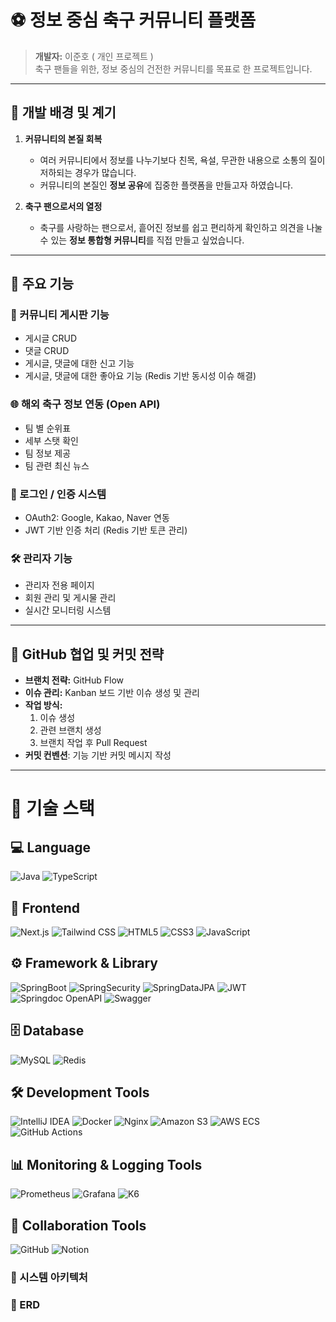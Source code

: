 # ⚽ 정보 중심 축구 커뮤니티 플랫폼

> **개발자:** 이준호 ( 개인 프로젝트 )  
> 축구 팬들을 위한, 정보 중심의 건전한 커뮤니티를 목표로 한 프로젝트입니다.

---

## 🧭 개발 배경 및 계기

1. **커뮤니티의 본질 회복**
    - 여러 커뮤니티에서 정보를 나누기보다 친목, 욕설, 무관한 내용으로 소통의 질이 저하되는 경우가 많습니다.
    - 커뮤니티의 본질인 **정보 공유**에 집중한 플랫폼을 만들고자 하였습니다.

2. **축구 팬으로서의 열정**
    - 축구를 사랑하는 팬으로서, 흩어진 정보를 쉽고 편리하게 확인하고 의견을 나눌 수 있는 **정보 통합형 커뮤니티**를 직접 만들고 싶었습니다.

---

## 🧩 주요 기능

### 📌 커뮤니티 게시판 기능
- 게시글 CRUD
- 댓글 CRUD
- 게시글, 댓글에 대한 신고 기능
- 게시글, 댓글에 대한 좋아요 기능 (Redis 기반 동시성 이슈 해결)

### 🌐 해외 축구 정보 연동 (Open API)
- 팀 별 순위표
- 세부 스탯 확인
- 팀 정보 제공
- 팀 관련 최신 뉴스

### 🔐 로그인 / 인증 시스템
- OAuth2: Google, Kakao, Naver 연동
- JWT 기반 인증 처리 (Redis 기반 토큰 관리)

### 🛠 관리자 기능
- 관리자 전용 페이지
- 회원 관리 및 게시물 관리
- 실시간 모니터링 시스템
---

## 🌱 GitHub 협업 및 커밋 전략

- **브랜치 전략:** GitHub Flow
- **이슈 관리:** Kanban 보드 기반 이슈 생성 및 관리
- **작업 방식:**
    1. 이슈 생성
    2. 관련 브랜치 생성
    3. 브랜치 작업 후 Pull Request
- **커밋 컨벤션**: 기능 기반 커밋 메시지 작성

---

# 🧱 기술 스택

## 💻 Language
![Java](https://img.shields.io/badge/Java-007396?style=for-the-badge&logo=openjdk&logoColor=white)
![TypeScript](https://img.shields.io/badge/TypeScript-3178C6?style=for-the-badge&logo=typescript&logoColor=white)

## 🎨 Frontend
![Next.js](https://img.shields.io/badge/Next.js-000000?style=for-the-badge&logo=nextdotjs&logoColor=white)
![Tailwind CSS](https://img.shields.io/badge/Tailwind_CSS-38B2AC?style=for-the-badge&logo=tailwind-css&logoColor=white)
![HTML5](https://img.shields.io/badge/HTML5-E34F26?style=for-the-badge&logo=html5&logoColor=white)
![CSS3](https://img.shields.io/badge/CSS3-1572B6?style=for-the-badge&logo=css3&logoColor=white)
![JavaScript](https://img.shields.io/badge/JavaScript-F7DF1E?style=for-the-badge&logo=javascript&logoColor=white)

## ⚙ Framework & Library
![SpringBoot](https://img.shields.io/badge/SpringBoot-6DB33F?style=for-the-badge&logo=springboot&logoColor=white)
![SpringSecurity](https://img.shields.io/badge/SpringSecurity-6DB33F?style=for-the-badge&logo=springsecurity&logoColor=white)
![SpringDataJPA](https://img.shields.io/badge/SpringDataJPA-6DB33F?style=for-the-badge&logo=hibernate&logoColor=white)
![JWT](https://img.shields.io/badge/JWT-000000?style=for-the-badge&logo=jsonwebtokens&logoColor=white)
![Springdoc OpenAPI](https://img.shields.io/badge/Springdoc%20OpenAPI-68B5F4?style=for-the-badge&logo=swagger&logoColor=white)
![Swagger](https://img.shields.io/badge/Swagger-85EA2D?style=for-the-badge&logo=swagger&logoColor=white)

## 🗄 Database
![MySQL](https://img.shields.io/badge/MySQL-4479A1?style=for-the-badge&logo=mysql&logoColor=white)
![Redis](https://img.shields.io/badge/Redis-DC382D?style=for-the-badge&logo=redis&logoColor=white)

## 🛠 Development Tools
![IntelliJ IDEA](https://img.shields.io/badge/IntelliJIDEA-000000?style=for-the-badge&logo=intellijidea&logoColor=white)
![Docker](https://img.shields.io/badge/Docker-2496ED?style=for-the-badge&logo=docker&logoColor=white)
![Nginx](https://img.shields.io/badge/Nginx-009639?style=for-the-badge&logo=nginx&logoColor=white)
![Amazon S3](https://img.shields.io/badge/AmazonS3-569A31?style=for-the-badge&logo=amazons3&logoColor=white)
![AWS ECS](https://img.shields.io/badge/AWS%20ECS-FF9900?style=for-the-badge&logo=amazonaws&logoColor=white)
![GitHub Actions](https://img.shields.io/badge/GitHub%20Actions-2088FF?style=for-the-badge&logo=githubactions&logoColor=white)

## 📊 Monitoring & Logging Tools
![Prometheus](https://img.shields.io/badge/Prometheus-E6522C?style=for-the-badge&logo=prometheus&logoColor=white)
![Grafana](https://img.shields.io/badge/Grafana-F46800?style=for-the-badge&logo=grafana&logoColor=white)
![K6](https://img.shields.io/badge/K6-7D4799?style=for-the-badge&logo=k6&logoColor=white)

## 🤝 Collaboration Tools
![GitHub](https://img.shields.io/badge/GitHub-181717?style=for-the-badge&logo=github&logoColor=white)
![Notion](https://img.shields.io/badge/Notion-000000?style=for-the-badge&logo=notion&logoColor=white)

### 📜 시스템 아키텍처

### 🎯 ERD
